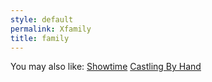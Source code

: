 ```yaml
---
style: default
permalink: Xfamily
title: family
---
```

You may also like:
[Showtime](http://scp-wiki.net/showtime)
[Castling By Hand](http://scp-wiki.net/castling-by-hand)